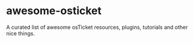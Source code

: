 # awesome-osticket
A curated list of awesome osTicket resources, plugins, tutorials and other nice things.
